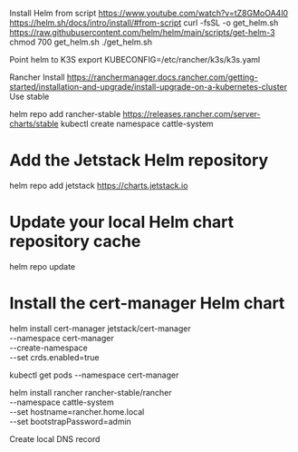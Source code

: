 Install Helm from script
https://www.youtube.com/watch?v=tZ8GMoOA4l0
https://helm.sh/docs/intro/install/#from-script
curl -fsSL -o get_helm.sh https://raw.githubusercontent.com/helm/helm/main/scripts/get-helm-3
chmod 700 get_helm.sh
./get_helm.sh

Point helm to K3S
export KUBECONFIG=/etc/rancher/k3s/k3s.yaml

Rancher Install
https://ranchermanager.docs.rancher.com/getting-started/installation-and-upgrade/install-upgrade-on-a-kubernetes-cluster
Use stable

helm repo add rancher-stable https://releases.rancher.com/server-charts/stable
kubectl create namespace cattle-system
# Add the Jetstack Helm repository
helm repo add jetstack https://charts.jetstack.io

# Update your local Helm chart repository cache
helm repo update

# Install the cert-manager Helm chart
helm install cert-manager jetstack/cert-manager \
  --namespace cert-manager \
  --create-namespace \
  --set crds.enabled=true

kubectl get pods --namespace cert-manager

helm install rancher rancher-stable/rancher \
  --namespace cattle-system \
  --set hostname=rancher.home.local \
  --set bootstrapPassword=admin

Create local DNS record

